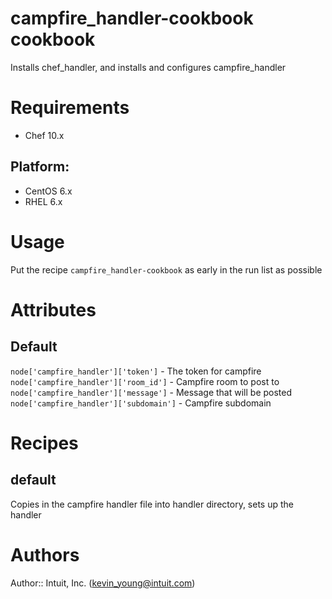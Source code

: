 # campfire_handler-cookbook cookbook

Installs chef_handler, and installs and configures campfire_handler

# Requirements

* Chef 10.x

## Platform:
* CentOS 6.x
* RHEL 6.x

# Usage

Put the recipe `campfire_handler-cookbook` as early in the run list as possible

# Attributes
## Default

`node['campfire_handler']['token']`      - The token for campfire 
`node['campfire_handler']['room_id']`    - Campfire room to post to
`node['campfire_handler']['message']`    - Message that will be posted
`node['campfire_handler']['subdomain']`  - Campfire subdomain

# Recipes
## default
Copies in the campfire handler file into handler directory, sets up the handler

# Authors
Author:: Intuit, Inc. (<kevin_young@intuit.com>)
